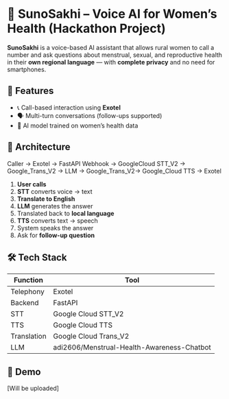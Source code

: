 # 🌸 SunoSakhi – Voice AI for Women’s Health (Hackathon Project)

**SunoSakhi** is a voice-based AI assistant that allows rural women to call a number and ask questions about menstrual, sexual, and reproductive health in their **own regional language** — with **complete privacy** and no need for smartphones.

## 📱 Features

- 📞 Call-based interaction using **Exotel**
- 🗣️ Multi-turn conversations (follow-ups supported)
- 🧠 AI model trained on women’s health data

## 🧱 Architecture

Caller → Exotel → FastAPI Webhook →
GoogleCloud STT_V2 → Google_Trans_V2 →
LLM → Google_Trans_V2→
Google_Cloud TTS → Exotel
1. **User calls** 
2. **STT** converts voice → text
3. **Translate to English**
4. **LLM** generates the answer
5. Translated back to **local language**
6. **TTS** converts text → speech
7. System speaks the answer
8. Ask for **follow-up question**

## 🛠️ Tech Stack

| Function | Tool |
|----------|------|
| Telephony | Exotel |
| Backend | FastAPI |
| STT | Google Cloud STT_V2 |
| TTS | Google Cloud TTS |
| Translation | Google Cloud Trans_V2 |
| LLM | adi2606/Menstrual-Health-Awareness-Chatbot |

## 📸 Demo

[Will be uploaded]
